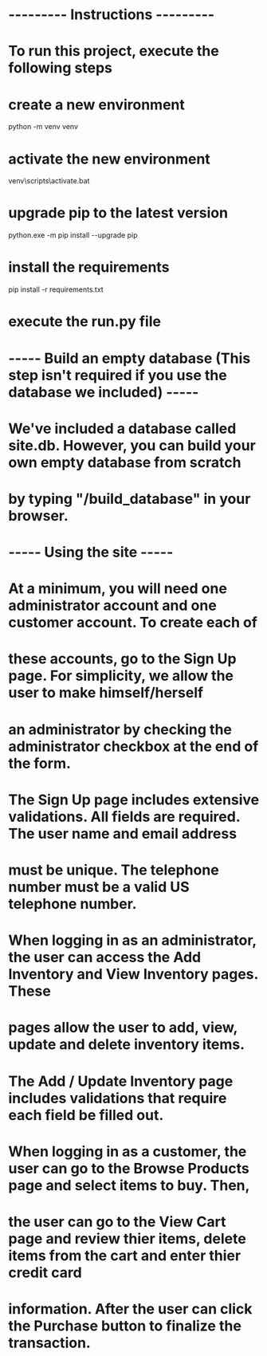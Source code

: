 #  --------- Instructions  --------- 

# To run this project, execute the following steps

# create a new environment
python -m venv venv

# activate the new environment
venv\scripts\activate.bat

# upgrade pip to the latest version
python.exe -m pip install --upgrade pip

# install the requirements 
pip install -r requirements.txt 

# execute the run.py file

# ----- Build an empty database (This step isn't required if you use the database we included) -----  

# We've included a database called site.db.  However, you can build your own empty database from scratch 
# by typing "/build_database" in your browser.

#  ----- Using the site ----- 

# At a minimum, you will need one administrator account and one customer account.  To create each of 
# these accounts, go to the Sign Up page.  For simplicity, we allow the user to make himself/herself
# an administrator by checking the administrator checkbox at the end of the form.

# The Sign Up page includes extensive validations.  All fields are required.  The user name and email address
# must be unique.  The telephone number must be a valid US telephone number.

# When logging in as an administrator, the user can access the Add Inventory and View Inventory pages.  These
# pages allow the user to add, view, update and delete inventory items.

# The Add / Update Inventory page includes validations that require each field be filled out. 

# When logging in as a customer, the user can go to the Browse Products page and select items to buy.  Then,
# the user can go to the View Cart page and review thier items, delete items from the cart and enter thier credit card
# information.  After the user can click the Purchase button to finalize the transaction.




